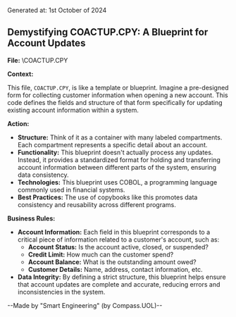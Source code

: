 Generated at: 1st October of 2024

##  Demystifying COACTUP.CPY: A Blueprint for Account Updates

**File:**  \COACTUP.CPY

**Context:**

This file, `COACTUP.CPY`, is like a template or blueprint. Imagine a pre-designed form for collecting customer information when opening a new account.  This code defines the fields and structure of that form specifically for updating existing account information within a system.

**Action:**

* **Structure:** Think of it as a container with many labeled compartments. Each compartment represents a specific detail about an account.
* **Functionality:** This blueprint doesn't actually process any updates. Instead, it provides a standardized format for holding and transferring account information between different parts of the system, ensuring data consistency.
* **Technologies:** This blueprint uses COBOL, a programming language commonly used in financial systems.
* **Best Practices:** The use of copybooks like this promotes data consistency and reusability across different programs.

**Business Rules:**

* **Account Information:** Each field in this blueprint corresponds to a critical piece of information related to a customer's account, such as:
    * **Account Status:**  Is the account active, closed, or suspended?
    * **Credit Limit:** How much can the customer spend?
    * **Account Balance:** What is the outstanding amount owed?
    * **Customer Details:**  Name, address, contact information, etc.
* **Data Integrity:** By defining a strict structure, this blueprint helps ensure that account updates are complete and accurate, reducing errors and inconsistencies in the system.

--Made by "Smart Engineering" (by Compass.UOL)--